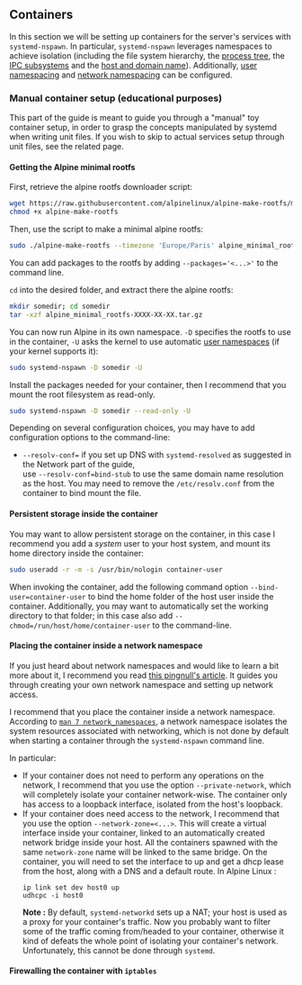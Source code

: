 ## Containers

In this section we will be setting up containers for the server's services with `systemd-nspawn`. In particular, `systemd-nspawn` leverages namespaces to achieve isolation (including the file system hierarchy, the [process tree](https://www.man7.org/linux/man-pages/man7/pid_namespaces.7.html), the [IPC subsystems](https://www.man7.org/linux/man-pages/man7/ipc_namespaces.7.html) and the [host and domain name](https://www.man7.org/linux/man-pages/man7/uts_namespaces.7.html)). Additionally, [user namespacing](https://www.man7.org/linux/man-pages/man7/user_namespaces.7.html) and [network namespacing](https://www.man7.org/linux/man-pages/man7/network_namespaces.7.html) can be configured. 

### Manual container setup (educational purposes)

This part of the guide is meant to guide you through a "manual" toy container setup, in order to grasp the concepts manipulated by systemd when writing unit files. If you wish to skip to actual services setup through unit files, see the related page.

#### Getting the Alpine minimal rootfs

First, retrieve the alpine rootfs downloader script:
```sh
wget https://raw.githubusercontent.com/alpinelinux/alpine-make-rootfs/master/alpine-make-rootfs
chmod +x alpine-make-rootfs
```

Then, use the script to make a minimal alpine rootfs:
```sh
sudo ./alpine-make-rootfs --timezone 'Europe/Paris' alpine_minimal_rootfs-$(date +%Y%m%d).tar.gz
```
You can add packages to the rootfs by adding `--packages='<...>'` to the command line.

`cd` into the desired folder, and extract there the alpine rootfs:
```sh
mkdir somedir; cd somedir
tar -xzf alpine_minimal_rootfs-XXXX-XX-XX.tar.gz
```

You can now run Alpine in its own namespace. `-D` specifies the rootfs to use in the container, `-U` asks the kernel to use automatic [user namespaces](https://www.man7.org/linux/man-pages/man7/user_namespaces.7.html) (if your kernel supports it):
```sh
sudo systemd-nspawn -D somedir -U
```

Install the packages needed for your container, then I recommend that you mount the root filesystem as read-only.
```sh
sudo systemd-nspawn -D somedir --read-only -U
```

Depending on several configuration choices, you may have to add configuration options to the command-line:
- `--resolv-conf=` if you set up DNS with `systemd-resolved` as suggested in the Network part of the guide,  
use `--resolv-conf=bind-stub` to use the same domain name resolution as the host. You may need to remove the `/etc/resolv.conf` from the container to bind mount the file.

#### Persistent storage inside the container

You may want to allow persistent storage on the container, in this case I recommend you add a _system_ user to your host system, and mount its home directory inside the container:

```sh
sudo useradd -r -m -s /usr/bin/nologin container-user
```

When invoking the container, add the following command option `--bind-user=container-user` to bind the home folder of the host user inside the container.
Additionally, you may want to automatically set the working directory to that folder; in this case also add `--chmod=/run/host/home/container-user` to the command-line.

#### Placing the container inside a network namespace

If you just heard about network namespaces and would like to learn a bit more about it, I recommend you read [this pingnull's article](https://pingnull.com/linux-networking-namespaces/). It guides you through creating your own network namespace and setting up network access.

I recommend that you place the container inside a network namespace. According to [`man 7 network_namespaces`](https://www.man7.org/linux/man-pages/man7/network_namespaces.7.html), a network namespace isolates the system resources associated with networking, which is not done by default when starting a container through the `systemd-nspawn` command line.

In particular:
- If your container does not need to perform any operations on the network, I recommend that you use the option `--private-network`, which will completely isolate your container network-wise. The container only has access to a loopback interface, isolated from the host's loopback.
- If your container does need access to the network, I recommend that you use the option `--network-zone=<...>`. This will create a virtual interface inside your container, linked to an automatically created network bridge inside your host. All the containers spawned with the same `network-zone` name will be linked to the same bridge.
  On the container, you will need to set the interface to up and get a dhcp lease from the host, along with a DNS and a default route. In Alpine Linux :
  ```
  ip link set dev host0 up
  udhcpc -i host0
  ```
  **Note :** By default, `systemd-networkd` sets up a NAT; your host is used as a proxy for your container's traffic. Now you probably want to filter some of the traffic coming from/headed to your container, otherwise it kind of defeats the whole point of isolating your container's network. Unfortunately, this cannot be done through `systemd`.

#### Firewalling the container with `iptables`
